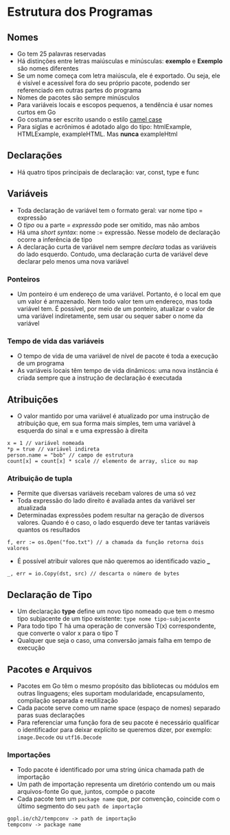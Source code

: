 # Estrutura dos Programas

## Nomes

- Go tem 25 palavras reservadas
- Há distinções entre letras maiúsculas e minúsculas: **exemplo** e **Exemplo** são nomes diferentes
- Se um nome começa com letra maiúscula, ele é exportado. Ou seja, ele é visível e acessível fora do seu próprio pacote, podendo ser referenciado em outras partes do programa
- Nomes de pacotes são sempre minúsculos
- Para variáveis locais e escopos pequenos, a tendência é usar nomes curtos em Go
- Go costuma ser escrito usando o estilo [camel case](https://pt.wikipedia.org/wiki/CamelCase#:~:text=CamelCase%20%C3%A9%20a%20denomina%C3%A7%C3%A3o%20em,defini%C3%A7%C3%B5es%20de%20classes%20e%20objetos.)
- Para siglas e acrônimos é adotado algo do tipo: htmlExample, HTMLExample, exampleHTML. Mas **nunca** exampleHtml

## Declarações

- Há quatro tipos principais de declaração: var, const, type e func

## Variáveis

- Toda declaração de variável tem o formato geral: var nome tipo = expressão
- O *tipo* ou a parte *= expressão* pode ser omitido, mas não ambos
- Há uma *short syntax*: nome := expressão. Nesse modelo de declaração ocorre a inferência de tipo
- A declaração curta de variável nem sempre *declara* todas as variáveis do lado esquerdo. Contudo, uma declaração curta de variável deve declarar pelo menos uma nova variável

### Ponteiros

- Um ponteiro é um endereço de uma variável. Portanto, é o local em que um valor é armazenado. Nem todo valor tem um endereço, mas toda variável tem. É possível, por meio de um ponteiro, atualizar o valor de uma variável indiretamente, sem usar ou sequer saber o nome da variável

### Tempo de vida das variáveis

- O tempo de vida de uma variável de nível de pacote é toda a execução de um programa
- As variáveis locais têm tempo de vida dinâmicos: uma nova instância é criada sempre que a instrução de declaração é executada

## Atribuições

- O valor mantido por uma variável é atualizado por uma instrução de atribuição que, em sua forma mais simples, tem uma variável à esquerda do sinal **=** e uma expressão à direita

```
x = 1 // variável nomeada
*p = true // variável indireta
person.name = "bob" // campo de estrutura
count[x] = count[x] * scale // elemento de array, slice ou map
```

### Atribuição de tupla

- Permite que diversas variáveis recebam valores de uma só vez
- Toda expressão do lado direito é avaliada antes da variável ser atualizada
- Determinadas expressões podem resultar na geração de diversos valores. Quando é o caso, o lado esquerdo deve ter tantas variáveis quantos os resultados

```
f, err := os.Open("foo.txt") // a chamada da função retorna dois valores
```

- É possível atribuir valores que não queremos ao identificado vazio **_**

```
_, err = io.Copy(dst, src) // descarta o número de bytes
```

## Declaração de Tipo

- Um declaração **type** define um novo tipo nomeado que tem o mesmo tipo subjacente de um tipo existente: `type nome tipo-subjacente`
- Para todo tipo T há uma operação de conversão T(x) correspondente, que converte o valor x para o tipo T
- Qualquer que seja o caso, uma conversão jamais falha em tempo de execução

## Pacotes e Arquivos

- Pacotes em Go têm o mesmo propósito das bibliotecas ou módulos em outras linguagens; eles suportam modularidade, encapsulamento, compilação separada e reutilização
- Cada pacote serve como um name space (espaço de nomes) separado paras suas declarações
- Para referenciar uma função fora de seu pacote é necessário qualificar o identificador para deixar explícito se queremos dizer, por exemplo: `image.Decode` ou `utf16.Decode`

### Importações

- Todo pacote é identificado por uma string única chamada path de importação
- Um path de importação representa um diretório contendo um ou mais arquivos-fonte Go que, juntos, compõe o pacote
- Cada pacote tem um `package name` que, por convenção, coincide com o último segmento do seu `path de importação`

```
gopl.io/ch2/tempconv -> path de importação
tempconv -> package name
```